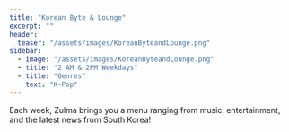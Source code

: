 ```yaml
---
title: "Korean Byte & Lounge"
excerpt: ""
header:
  teaser: "/assets/images/KoreanByteandLounge.png"
sidebar:
  - image: "/assets/images/KoreanByteandLounge.png"
  - title: "2 AM & 2PM Weekdays"
  - title: "Genres"
    text: "K-Pop"
---
```


Each week, Zulma brings you a menu ranging from music, entertainment, and the latest news from South Korea!
